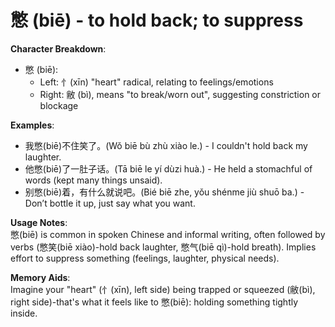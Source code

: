 # **憋 (biē) - to hold back; to suppress**

**Character Breakdown**:  
- 憋 (biē):
  - Left: 忄(xīn) "heart" radical, relating to feelings/emotions
  - Right: 敝 (bì), means "to break/worn out", suggesting constriction or blockage

**Examples**:  
- 我憋(biē)不住笑了。(Wǒ biē bù zhù xiào le.) - I couldn't hold back my laughter.  
- 他憋(biē)了一肚子话。(Tā biē le yí dùzi huà.) - He held a stomachful of words (kept many things unsaid).  
- 别憋(biē)着，有什么就说吧。(Bié biē zhe, yǒu shénme jiù shuō ba.) - Don’t bottle it up, just say what you want.

**Usage Notes**:  
憋(biē) is common in spoken Chinese and informal writing, often followed by verbs (憋笑(biē xiào)-hold back laughter, 憋气(biē qì)-hold breath). Implies effort to suppress something (feelings, laughter, physical needs).

**Memory Aids**:  
Imagine your "heart" (忄(xīn), left side) being trapped or squeezed (敝(bì), right side)-that's what it feels like to 憋(biē): holding something tightly inside.